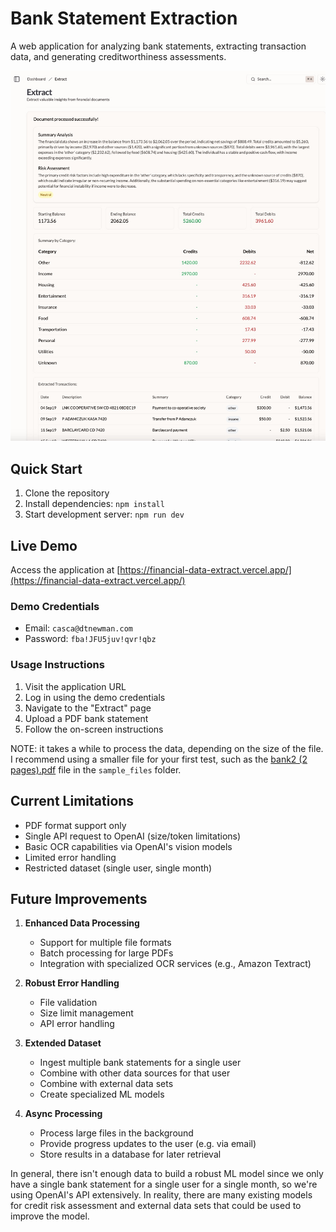 # Bank Statement Extraction

A web application for analyzing bank statements, extracting transaction data, and generating creditworthiness assessments.

<img src="screenshots/extract_page.jpg" width="800" alt="Bank Statement Extraction Demo">

## Quick Start

1. Clone the repository
2. Install dependencies: `npm install`
3. Start development server: `npm run dev`

## Live Demo

Access the application at [https://financial-data-extract.vercel.app/](https://financial-data-extract.vercel.app/)

### Demo Credentials
- Email: `casca@dtnewman.com`
- Password: `fba!JFU5juv!qvr!qbz`

### Usage Instructions
1. Visit the application URL
2. Log in using the demo credentials
3. Navigate to the "Extract" page
4. Upload a PDF bank statement
5. Follow the on-screen instructions

NOTE: it takes a while to process the data, depending on the size of the file. I recommend using a smaller file for your first test, such as the [bank2 (2 pages).pdf](https://github.com/dtnewman/financial-data-extract/raw/refs/heads/main/sample_files/bank2%20(2%20pages).pdf) file in the `sample_files` folder.

## Current Limitations

- PDF format support only
- Single API request to OpenAI (size/token limitations)
- Basic OCR capabilities via OpenAI's vision models
- Limited error handling
- Restricted dataset (single user, single month)

## Future Improvements

1. **Enhanced Data Processing**
   - Support for multiple file formats
   - Batch processing for large PDFs
   - Integration with specialized OCR services (e.g., Amazon Textract)

2. **Robust Error Handling**
   - File validation
   - Size limit management
   - API error handling

3. **Extended Dataset**
   - Ingest multiple bank statements for a single user
   - Combine with other data sources for that user
   - Combine with external data sets
   - Create specialized ML models

4. **Async Processing**
   - Process large files in the background
   - Provide progress updates to the user (e.g. via email)
   - Store results in a database for later retrieval

In general, there isn't enough data to build a robust ML model since we only have a single bank statement for a single user for a single month, so we're using OpenAI's API extensively. In reality, there are many existing models for credit risk assessment and external data sets that could be used to improve the model.
